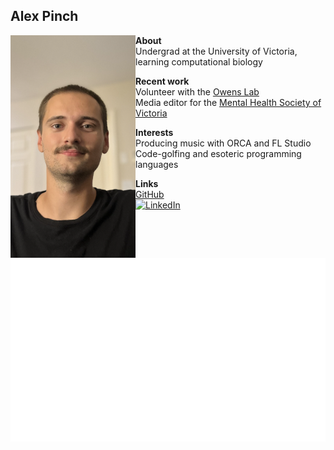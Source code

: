 ## Alex Pinch  
<img align="left" src="https://raw.githubusercontent.com/alexpinch/alexpinch.github.io/gh-pages/images/me_2.png" width=200/>  
  
**About**  
Undergrad at the University of Victoria, learning computational biology  
  
**Recent work**  
Volunteer with the [Owens Lab](https://owensgl.github.io/)   
Media editor for the [Mental Health Society of Victoria](https://www.mhsvictoria.org/)  
  
**Interests**    
Producing music with ORCA and FL Studio  
Code-golfing and esoteric programming languages  
  
**Links**  
[GitHub](https://github.com/alexpinch)  
[LinkedIn](https://www.linkedin.com/in/alexpinch/)
<img align="left" src="https://ghchart.rshah.org/alexpinch"/>    
<img align="left" src="https://raw.githubusercontent.com/alexpinch/github-stats-transparent/output/generated/languages.svg"/>  
  
